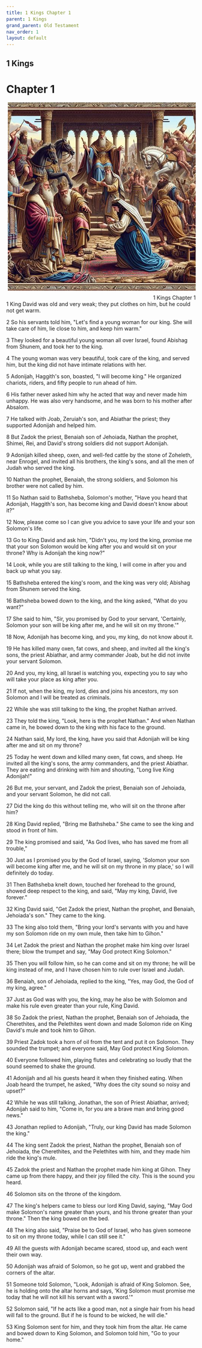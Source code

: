```yaml
---
title: 1 Kings Chapter 1
parent: 1 Kings
grand_parent: Old Testament
nav_order: 1
layout: default
---
```


## 1 Kings

# Chapter 1

<div style="clear: both; text-align: right;">
    <img src="/assets/Image/1 Kings/500/1.jpg" alt="1 Kings Chapter 1" class="chapter-image" style="max-width: 100%; height: auto; float: right; margin: 0 0 10px 10px; padding-left: 10%;">
    <figcaption style="font-size: 14px;">1 Kings Chapter 1</figcaption>
</div>
1 King David was old and very weak; they put clothes on him, but he could not get warm.

2 So his servants told him, "Let's find a young woman for our king. She will take care of him, lie close to him, and keep him warm."

3 They looked for a beautiful young woman all over Israel, found Abishag from Shunem, and took her to the king.

4 The young woman was very beautiful, took care of the king, and served him, but the king did not have intimate relations with her.

5 Adonijah, Haggith's son, boasted, "I will become king." He organized chariots, riders, and fifty people to run ahead of him.

6 His father never asked him why he acted that way and never made him unhappy. He was also very handsome, and he was born to his mother after Absalom.

7 He talked with Joab, Zeruiah's son, and Abiathar the priest; they supported Adonijah and helped him.

8 But Zadok the priest, Benaiah son of Jehoiada, Nathan the prophet, Shimei, Rei, and David's strong soldiers did not support Adonijah.

9 Adonijah killed sheep, oxen, and well-fed cattle by the stone of Zoheleth, near Enrogel, and invited all his brothers, the king's sons, and all the men of Judah who served the king.

10 Nathan the prophet, Benaiah, the strong soldiers, and Solomon his brother were not called by him.

11 So Nathan said to Bathsheba, Solomon's mother, "Have you heard that Adonijah, Haggith's son, has become king and David doesn't know about it?"

12 Now, please come so I can give you advice to save your life and your son Solomon's life.

13 Go to King David and ask him, "Didn't you, my lord the king, promise me that your son Solomon would be king after you and would sit on your throne? Why is Adonijah the king now?"

14 Look, while you are still talking to the king, I will come in after you and back up what you say.

15 Bathsheba entered the king's room, and the king was very old; Abishag from Shunem served the king.

16 Bathsheba bowed down to the king, and the king asked, "What do you want?"

17 She said to him, "Sir, you promised by God to your servant, 'Certainly, Solomon your son will be king after me, and he will sit on my throne.'"

18 Now, Adonijah has become king, and you, my king, do not know about it.

19 He has killed many oxen, fat cows, and sheep, and invited all the king's sons, the priest Abiathar, and army commander Joab, but he did not invite your servant Solomon.

20 And you, my king, all Israel is watching you, expecting you to say who will take your place as king after you.

21 If not, when the king, my lord, dies and joins his ancestors, my son Solomon and I will be treated as criminals.

22 While she was still talking to the king, the prophet Nathan arrived.

23 They told the king, "Look, here is the prophet Nathan." And when Nathan came in, he bowed down to the king with his face to the ground.

24 Nathan said, My lord, the king, have you said that Adonijah will be king after me and sit on my throne?

25 Today he went down and killed many oxen, fat cows, and sheep. He invited all the king's sons, the army commanders, and the priest Abiathar. They are eating and drinking with him and shouting, "Long live King Adonijah!"

26 But me, your servant, and Zadok the priest, Benaiah son of Jehoiada, and your servant Solomon, he did not call.

27 Did the king do this without telling me, who will sit on the throne after him?

28 King David replied, "Bring me Bathsheba." She came to see the king and stood in front of him.

29 The king promised and said, "As God lives, who has saved me from all trouble,"

30 Just as I promised you by the God of Israel, saying, 'Solomon your son will become king after me, and he will sit on my throne in my place,' so I will definitely do today.

31 Then Bathsheba knelt down, touched her forehead to the ground, showed deep respect to the king, and said, "May my king, David, live forever."

32 King David said, "Get Zadok the priest, Nathan the prophet, and Benaiah, Jehoiada's son." They came to the king.

33 The king also told them, "Bring your lord's servants with you and have my son Solomon ride on my own mule, then take him to Gihon."

34 Let Zadok the priest and Nathan the prophet make him king over Israel there; blow the trumpet and say, "May God protect King Solomon."

35 Then you will follow him, so he can come and sit on my throne; he will be king instead of me, and I have chosen him to rule over Israel and Judah.

36 Benaiah, son of Jehoiada, replied to the king, "Yes, may God, the God of my king, agree."

37 Just as God was with you, the king, may he also be with Solomon and make his rule even greater than your rule, King David.

38 So Zadok the priest, Nathan the prophet, Benaiah son of Jehoiada, the Cherethites, and the Pelethites went down and made Solomon ride on King David's mule and took him to Gihon.

39 Priest Zadok took a horn of oil from the tent and put it on Solomon. They sounded the trumpet; and everyone said, May God protect King Solomon.

40 Everyone followed him, playing flutes and celebrating so loudly that the sound seemed to shake the ground.

41 Adonijah and all his guests heard it when they finished eating. When Joab heard the trumpet, he asked, "Why does the city sound so noisy and upset?"

42 While he was still talking, Jonathan, the son of Priest Abiathar, arrived; Adonijah said to him, "Come in, for you are a brave man and bring good news."

43 Jonathan replied to Adonijah, "Truly, our king David has made Solomon the king."

44 The king sent Zadok the priest, Nathan the prophet, Benaiah son of Jehoiada, the Cherethites, and the Pelethites with him, and they made him ride the king's mule.

45 Zadok the priest and Nathan the prophet made him king at Gihon. They came up from there happy, and their joy filled the city. This is the sound you heard.

46 Solomon sits on the throne of the kingdom.

47 The king's helpers came to bless our lord King David, saying, "May God make Solomon's name greater than yours, and his throne greater than your throne." Then the king bowed on the bed.

48 The king also said, "Praise be to God of Israel, who has given someone to sit on my throne today, while I can still see it."

49 All the guests with Adonijah became scared, stood up, and each went their own way.

50 Adonijah was afraid of Solomon, so he got up, went and grabbed the corners of the altar.

51 Someone told Solomon, "Look, Adonijah is afraid of King Solomon. See, he is holding onto the altar horns and says, 'King Solomon must promise me today that he will not kill his servant with a sword.'"

52 Solomon said, "If he acts like a good man, not a single hair from his head will fall to the ground. But if he is found to be wicked, he will die."

53 King Solomon sent for him, and they took him from the altar. He came and bowed down to King Solomon, and Solomon told him, "Go to your home."


